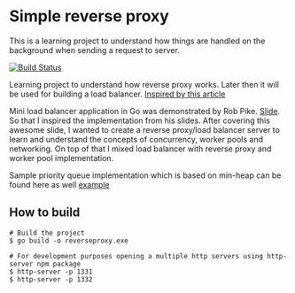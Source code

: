 # Simple reverse proxy

This is a learning project to understand how things are handled on the background when sending a request to server.

[![Build Status](https://travis-ci.com/Broke116/go-reverse-proxy.svg?branch=master)](https://travis-ci.com/Broke116/go-reverse-proxy)

Learning project to understand how reverse proxy works. Later then it will be used for building a load balancer.
[Inspired by this article](https://hackernoon.com/writing-a-reverse-proxy-in-just-one-line-with-go-c1edfa78c84b)

Mini load balancer application in Go was demonstrated by Rob Pike. [Slide](https://talks.golang.org/2012/waza.slide#1). So that I inspired the implementation from his slides. 
After covering this awesome slide, I wanted to create a reverse proxy/load balancer server to learn and understand the concepts of
concurrency, worker pools and networking.
On top of that I mixed load balancer with reverse proxy and worker pool implementation.

Sample priority queue implementation which is based on min-heap can be found here as well [example](https://golang.org/src/container/heap/example_pq_test.go)

## How to build
```
# Build the project
$ go build -o reverseproxy.exe

# For development purposes opening a multiple http servers using http-server npm package
$ http-server -p 1331
$ http-server -p 1332
```